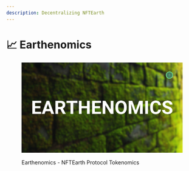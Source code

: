 ```yaml
---
description: Decentralizing NFTEarth
---
```


# 📈 Earthenomics

<figure><img src="../.gitbook/assets/Earthenomics.svg" alt=""><figcaption><p>Earthenomics - NFTEarth Protocol Tokenomics</p></figcaption></figure>
